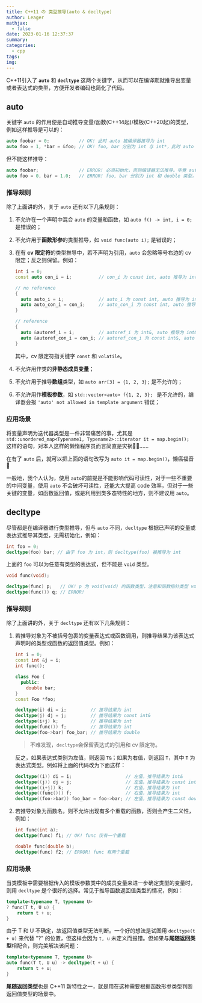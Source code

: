```yaml
---
title: C++11 の 类型推导(auto & decltype)
author: Leager
mathjax:
  - false
date: 2023-01-16 12:37:37
summary:
categories:
  - cpp
tags:
img:
---
```


C++11引入了 **`auto`** 和 **`decltype`** 这两个关键字，从而可以在编译期就推导出变量或者表达式的类型，方便开发者编码也简化了代码。

<!--more-->

## auto

关键字 `auto` 的作用便是自动推导变量/函数(C++14起)/模板(C++20起)的类型，例如这样推导是可以的：

```cpp
auto foobar = 0;           // OK! 此时 auto 被编译器推导为 int
auto foo = 1, *bar = &foo; // OK! foo, bar 分别为 int 与 int*，此时 auto 被推导为 int（若将 * 删去则报错）
```

但不能这样推导：

```cpp
auto foobar;               // ERROR! 必须初始化，否则编译器无法推导。毕竟 auto 只是一个占位符，不能真正代替数据类型进行声明
auto foo = 0, bar = 1.0;   // ERROR! foo, bar 分别为 int 和 double 类型，auto 会产生二义性，非良构
```

### 推导规则

除了上面讲的外，关于 `auto` 还有以下几条规则：

1. 不允许在一个声明中混合 `auto` 的变量和函数，如 `auto f() -> int, i = 0;` 是错误的；
2. 不允许用于**函数形参**的类型推导，如 `void func(auto i);` 是错误的；
3. 在有 **cv 限定符**的类型推导中，若不声明为引用，`auto` 会忽略等号右边的 cv 限定；反之则保留。例如：

    ```cpp
    int i = 0;
    const auto con_i = i;          // con_i 为 const int, auto 推导为 int

    // no reference
    {
      auto auto_i = i;             // auto_i 为 const int, auto 推导为 int
      auto auto_con_i = con_i;     // auto_con_i 为 const int, auto 推导为 int
    }

    // reference
    {
      auto &autoref_i = i;         // autoref_i 为 int&, auto 推导为 int&
      auto &autoref_con_i = con_i; // autoref_con_i 为 const int&, auto 推导为 const int&
    }
    ```

    其中，cv 限定符指关键字 `const` 和 `volatile`。

4. 不允许用作类的**非静态成员变量**；

5. 不允许用于推导**数组**类型，如 `auto arr[3] = {1, 2, 3};` 是不允许的；

6. 不允许用作**模板参数**，如 `std::vector<auto> f{1, 2, 3}; ` 是不允许的，编译器会报 `'auto' not allowed in template argument` 错误；

### 应用场景

将变量声明为迭代器类型是一件非常痛苦的事，尤其是 `std::unordered_map<Typename1, Typename2>::iterator it = map.begin();` 这样的语句，对本人这样的懒惰程序员而言简直是灾祸🤦‍♂️……

在有了 `auto` 后，就可以把上面的语句改写为 `auto it = map.begin()`，懒癌福音🥰

一般地，我个人认为，使用 `auto`的前提是不能影响代码可读性，对于一些不重要的中间变量，使用 `auto` 不会破坏可读性，还能大大提高 code 效率，但对于一些关键的变量，如函数返回值，或是利用到类多态特性的地方，则不建议用 `auto`。

## decltype

尽管都是在编译器进行类型推导，但与 `auto` 不同，`decltype` 根据已声明的变量或表达式推导其类型，无需初始化，例如：

```cpp
int foo = 0;
decltype(foo) bar; // 由于 foo 为 int，则 decltype(foo) 被推导为 int
```

上面的 `foo` 可以为任意有类型的表达式，但不能是 `void` 类型。

```cpp
void func(void);

decltype(func) p;   // OK! p 为 void(void) 的函数类型，注意和函数指针类型 void(*p)(void) 不同
decltype(func()) q; // ERROR!
```

### 推导规则

除了上面讲的外，关于 `decltype` 还有以下几条规则：

1. 若推导对象为不被括号包裹的变量表达式或函数调用，则推导结果为该表达式声明时的类型或函数的返回值类型。例如：

    ```cpp
    int i = 0;
    const int &j = i;
    int func();

    class Foo {
      public:
        double bar;
    }
    const Foo *foo;

    decltype(i) di = i;         // 推导结果为 int
    decltype(j) dj = j;         // 推导结果为 const int&
    decltype(i+j) k;            // 推导结果为 int
    decltype(func()) f;         // 推导结果为 int
    decltype(foo->bar) foo_bar; // 推导结果为 double
    ```

    > 不难发现，`decltype`会保留表达式的引用和 cv 限定符。

    反之，如果表达式类别为左值，则返回 `T&`；如果为右值，则返回 `T`，其中 `T` 为表达式类型。例如将上面的代码改为下面这样：

    ```cpp
    decltype((i)) di = i;                    // 左值，推导结果为 int&
    decltype((j)) dj = j;                    // 左值。推导结果为 const int&
    decltype((i+j)) k;                       // 右值，推导结果为 int
    decltype((func())) f;                    // 右值，推导结果为 int
    decltype((foo->bar)) foo_bar = foo->bar; // 左值，推导结果为 const double&
    ```

2. 若推导对象为函数名，则不允许出现有多个重载的函数，否则会产生二义性，例如：

    ```cpp
    int func(int a);
    decltype(func) f1; // OK! func 仅有一个重载

    double func(double b);
    decltype(func) f2; // ERROR! func 有两个重载
    ```

### 应用场景

当类模板中需要根据传入的模板参数类中的成员变量来进一步确定类型的变量时，则用 `decltype` 是个很好的选择。常见于推导函数返回值类型的情况，例如：

```cpp
template<typename T, typename U>
? func(T t, U u) {
    return t + u;
}
```

由于 T 和 U 不确定，故返回值类型无法判断。一个好的想法是试图用 `decltype(t + u)` 来代替 "?" 的位置，但这样会因为 `t, u` 未定义而报错。但如果与**尾随返回类型**相配合，则完美解决该问题：

```cpp
template<typename T, typename U>
auto func(T t, U u) -> decltype(t + u) {
    return t + u;
}
```

**尾随返回类型**也是 C++11 新特性之一，就是用在这种需要根据函数形参类型判断返回值类型的场景中。
